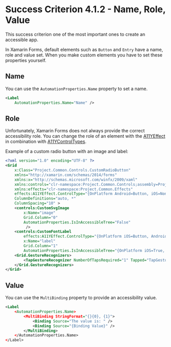 # Success Criterion 4.1.2 - Name, Role, Value

This success criterion one of the most important ones to create an accessible app.

In Xamarin Forms, default elements such as `Button` and `Entry` have a name, role and value set. When you make custom elements you have to set these properties yourself.

## Name

You can use the `AutomationProperties.Name` property to set a name.

```xml
<Label 
    AutomationProperties.Name="Name" />
```

## Role

Unfortunately, Xamarin Forms does not always provide the correct accessibility role. You can change the role of an element with the [A11YEffect](./A11YEffect.md#A11YEffect) in combination with [A11YControlTypes](./A11YEffect.md#A11YControlTypes).

Example of a custom radio button with an image and label:

```xml
<?xml version="1.0" encoding="UTF-8" ?>
<Grid
    x:Class="Project.Common.Controls.CustomRadioButton"
    xmlns="http://xamarin.com/schemas/2014/forms"
    xmlns:x="http://schemas.microsoft.com/winfx/2009/xaml"
    xmlns:controls="clr-namespace:Project.Common.Controls;assembly=Project.Common"
    xmlns:effects="clr-namespace:Project.Common.Effects"
    effects:A11YEffect.ControlType="{OnPlatform Android=Button, iOS=None}"
    ColumnDefinitions="auto, *"
    ColumnSpacing="10" >
    <controls:CustomSvgImage
        x:Name="image"
        Grid.Column="0"
        AutomationProperties.IsInAccessibleTree="False"
         />
    <controls:CustomFontLabel
        effects:A11YEffect.ControlType="{OnPlatform iOS=Button, Android=None}"
        x:Name="label"
        Grid.Column="1"
        AutomationProperties.IsInAccessibleTree="{OnPlatform iOS=True, Android=False}" />
    <Grid.GestureRecognizers>
        <TapGestureRecognizer NumberOfTapsRequired="1" Tapped="TapGestureRecognizer_OnTapped" />
    </Grid.GestureRecognizers>
</Grid>
```

## Value

You can use the `MultiBinding` property to provide an accessibility value.

```xml
<Label
    <AutomationProperties.Name>
        <MultiBinding StringFormat="{}{0}, {1}">
            <Binding Source="The value is: " />
            <Binding Source="{Binding Value}" />
        </MultiBinding>
    </AutomationProperties.Name>
</Label>
```
